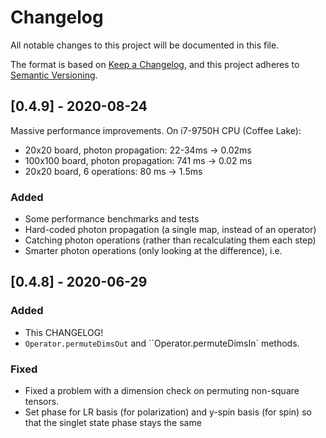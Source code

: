 # Changelog

All notable changes to this project will be documented in this file.

The format is based on [Keep a Changelog](https://keepachangelog.com/en/1.0.0/),
and this project adheres to [Semantic Versioning](https://semver.org/spec/v2.0.0.html).

## [0.4.9] - 2020-08-24

Massive performance improvements. On i7-9750H CPU (Coffee Lake):

* 20x20 board, photon propagation: 22-34ms -> 0.02ms
* 100x100 board, photon propagation: 741 ms -> 0.02 ms
* 20x20 board, 6 operations: 80 ms -> 1.5ms

### Added

* Some performance benchmarks and tests
* Hard-coded photon propagation (a single map, instead of an operator)
* Catching photon operations (rather than recalculating them each step)
* Smarter photon operations (only looking at the difference), i.e. 

## [0.4.8] - 2020-06-29

### Added

* This CHANGELOG!
* `Operator.permuteDimsOut` and ``Operator.permuteDimsIn` methods.

### Fixed

* Fixed a problem with a dimension check on permuting non-square tensors.
* Set phase for LR basis (for polarization) and y-spin basis (for spin) so that the singlet state phase stays the same

